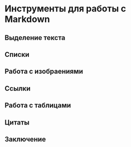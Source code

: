 # Инструменты для работы с Markdown

## Выделение текста

## Списки

## Работа с изобраениями

## Ссылки

## Работа с таблицами

## Цитаты

## Заключение